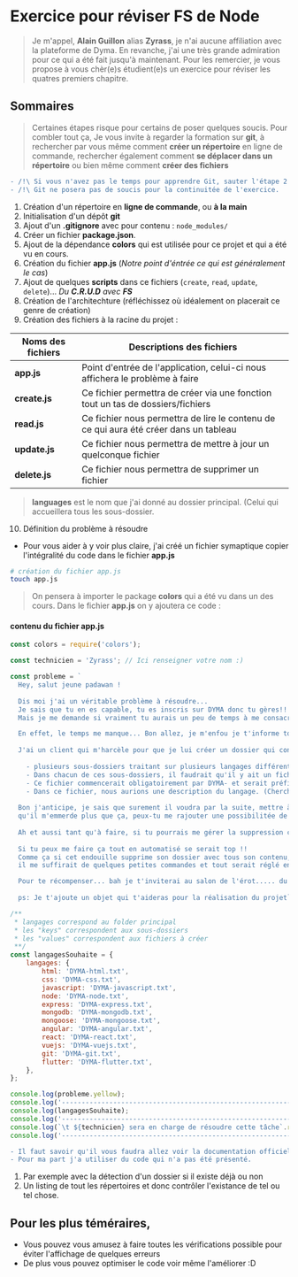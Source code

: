 # Exercice pour réviser FS de Node

> Je m'appel, **Alain Guillon** alias **Zyrass**, je n'ai aucune affiliation avec la plateforme de Dyma.
> En revanche, j'ai une très grande admiration pour ce qui a été fait jusqu'à maintenant.
> Pour les remercier, je vous propose à vous chèr(e)s étudient(e)s un exercice pour réviser les quatres premiers chapitre.

## Sommaires

> Certaines étapes risque pour certains de poser quelques soucis. Pour combler tout ça,
> Je vous invite à regarder la formation sur **git**,
> à rechercher par vous même comment **créer un répertoire** en ligne de commande,
> rechercher également comment **se déplacer dans un répertoire** ou bien même comment **créer des fichiers**

```diff
- /!\ Si vous n'avez pas le temps pour apprendre Git, sauter l'étape 2 et 3
- /!\ Git ne posera pas de soucis pour la continuitée de l'exercice.
```

1. Création d'un répertoire en **ligne de commande**, ou **à la main**
2. Initialisation d'un dépôt **git**
3. Ajout d'un **.gitignore** avec pour contenu : `node_modules/`
4. Créer un fichier **package.json**.
5. Ajout de la dépendance **colors** qui est utilisée pour ce projet et qui a été vu en cours.
6. Création du fichier **app.js** (_Notre point d'éntrée ce qui est généralement le cas_)
7. Ajout de quelques **scripts** dans ce fichiers (`create`, `read`, `update`, `delete`)... _Du **C.R.U.D** avec **FS**_
8. Création de l'architechture (réfléchissez où idéalement on placerait ce genre de création)
9. Création des fichiers à la racine du projet :

| Noms des fichiers | Descriptions des fichiers                                                             |
| ----------------- | ------------------------------------------------------------------------------------- |
| **app.js**        | Point d'entrée de l'application, celui-ci nous affichera le problème à faire          |
| **create.js**     | Ce fichier permettra de créer via une fonction tout un tas de dossiers/fichiers       |
| **read.js**       | Ce fichier nous permettra de lire le contenu de ce qui aura été créer dans un tableau |
| **update.js**     | Ce fichier nous permettra de mettre à jour un quelconque fichier                      |
| **delete.js**     | Ce fichier nous permettra de supprimer un fichier                                     |

> **languages** est le nom que j'ai donné au dossier principal. (Celui qui accueillera tous les sous-dossier.

10. Définition du problème à résoudre

-   Pour vous aider à y voir plus claire, j'ai créé un fichier symaptique copier l'intégralité du code dans le fichier **app.js**

```sh
# création du fichier app.js
touch app.js
```

> On pensera à importer le package **colors** qui a été vu dans un des cours.
> Dans le fichier **app.js** on y ajoutera ce code :

#### contenu du fichier app.js

```js
const colors = require('colors');

const technicien = 'Zyrass'; // Ici renseigner votre nom :)

const probleme = `
  Hey, salut jeune padawan !
  
  Dis moi j'ai un véritable problème à résoudre...
  Je sais que tu en es capable, tu es inscris sur DYMA donc tu gères!!
  Mais je me demande si vraiment tu aurais un peu de temps à me consacré!

  En effet, le temps me manque... Bon allez, je m'enfou je t'informe tout de même du problème.
  
  J'ai un client qui m'harcèle pour que je lui créer un dossier qui contiendrait : 
  
    - plusieurs sous-dossiers traitant sur plusieurs langages différents...
    - Dans chacun de ces sous-dossiers, il faudrait qu'il y ait un fichier au format "txt".
    - Ce fichier commencerait obligatoirement par DYMA- et serait préfixer par le langage en question.
    - Dans ce fichier, nous aurions une description du langage. (Cherche sur google te prends pas la tête) 
  
  Bon j'anticipe, je sais que surement il voudra par la suite, mettre à jour son(ces) fichier(s) et donc pour éviter 
  qu'il m'emmerde plus que ça, peux-tu me rajouter une possibilitée de mise à jour du fichier.
  
  Ah et aussi tant qu'à faire, si tu pourrais me gérer la suppression ce serait parfait!
  
  Si tu peux me faire ça tout en automatisé se serait top !!
  Comme ça si cet endouille supprime son dossier avec tous son contenu,
  il me suffirait de quelques petites commandes et tout serait réglé en deux-temps trois mouvements.

  Pour te récompenser... bah je t'inviterai au salon de l'érot..... du jouet pardon xD
  
  ps: Je t'ajoute un objet qui t'aideras pour la réalisation du projet`;

/**
 * langages correspond au folder principal
 * les "keys" correspondent aux sous-dossiers
 * les "values" correspondent aux fichiers à créer
 **/
const langagesSouhaite = {
	langages: {
		html: 'DYMA-html.txt',
		css: 'DYMA-css.txt',
		javascript: 'DYMA-javascript.txt',
		node: 'DYMA-node.txt',
		express: 'DYMA-express.txt',
		mongodb: 'DYMA-mongodb.txt',
		mongoose: 'DYMA-mongoose.txt',
		angular: 'DYMA-angular.txt',
		react: 'DYMA-react.txt',
		vuejs: 'DYMA-vuejs.txt',
		git: 'DYMA-git.txt',
		flutter: 'DYMA-flutter.txt',
	},
};

console.log(probleme.yellow);
console.log('-------------------------------------------------------------- ');
console.log(langagesSouhaite);
console.log('-------------------------------------------------------------- ');
console.log(`\t ${technicien} sera en charge de résoudre cette tâche`.red);
console.log('-------------------------------------------------------------- ');
```

```diff
- Il faut savoir qu'il vous faudra allez voir la documentation officiel de node
- Pour ma part j'a utiliser du code qui n'a pas été présenté.
```

1. Par exemple avec la détection d'un dossier si il existe déjà ou non
2. Un listing de tout les répertoires et donc contrôler l'existance de tel ou tel chose.

## Pour les plus téméraires,

-   Vous pouvez vous amusez à faire toutes les vérifications possible pour éviter l'affichage de quelques erreurs
- De plus vous pouvez optimiser le code voir même l'améliorer :D
